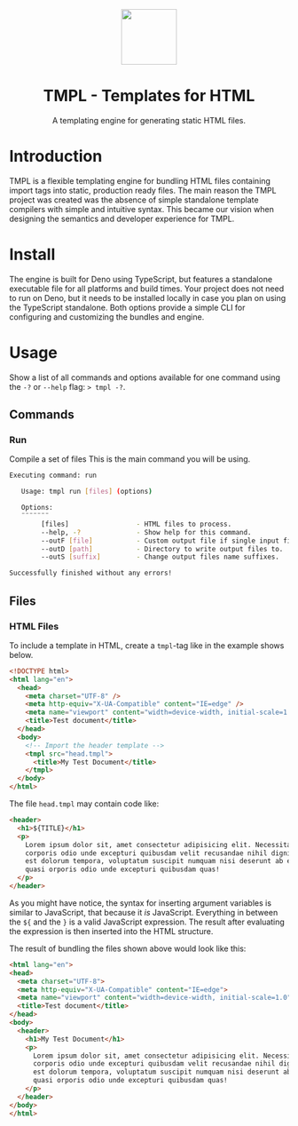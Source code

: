 <div align="center">
     <img src="https://webstockreview.net/images/fountain-clipart-free-water-droplet-19.png" width="100px" />
     <h1>TMPL - Templates for HTML</h1>
     <p>A templating engine for generating static HTML files.</p>
</div>

# Introduction
TMPL is a flexible templating engine for bundling HTML files containing import tags into static, production ready files.
The main reason the TMPL project was created was the absence of simple standalone template compilers with simple and intuitive syntax. This became our vision when designing the semantics and developer experience for TMPL.

# Install
The engine is built for Deno using TypeScript, but features a standalone executable file for all platforms and build times.
Your project does not need to run on Deno, but it needs to be installed locally in case you plan on using the TypeScript standalone.
Both options provide a simple CLI for configuring and customizing the bundles and engine.

# Usage
Show a list of all commands and options available for one command using the `-?` or `--help` flag: `> tmpl -?`.

## Commands
### Run
Compile a set of files 
This is the main command you will be using.

```bash
Executing command: run

   Usage: tmpl run [files] (options)

   Options:
   ¨¨¨¨¨¨¨
        [files]                 - HTML files to process.
        --help, -?              - Show help for this command.
        --outF [file]           - Custom output file if single input file.
        --outD [path]           - Directory to write output files to.
        --outS [suffix]         - Change output files name suffixes.

Successfully finished without any errors!
```

## Files

### HTML Files

To include a template in HTML, create a `tmpl`-tag like in the example shows below.
```html
<!DOCTYPE html>
<html lang="en">
  <head>
    <meta charset="UTF-8" />
    <meta http-equiv="X-UA-Compatible" content="IE=edge" />
    <meta name="viewport" content="width=device-width, initial-scale=1.0" />
    <title>Test document</title>
  </head>
  <body>
    <!-- Import the header template -->
    <tmpl src="head.tmpl">
      <title>My Test Document</title>
    </tmpl>
  </body>
</html>
```
The file `head.tmpl` may contain code like:

```html
<header>
  <h1>${TITLE}</h1>
  <p>
    Lorem ipsum dolor sit, amet consectetur adipisicing elit. Necessitatibus
    corporis odio unde excepturi quibusdam velit recusandae nihil dignissimos
    est dolorum tempora, voluptatum suscipit numquam nisi deserunt ab error
    quasi orporis odio unde excepturi quibusdam quas!
  </p>
</header>
```

As you might have notice, the syntax for inserting argument variables is similar to JavaScript, that because it *is* JavaScript.
Everything in between the `${` and the `}` is a valid JavaScript expression. The result after evaluating the expression is then inserted into the HTML structure.

The result of bundling the files shown above would look like this:

```html
<html lang="en">
<head>
  <meta charset="UTF-8">
  <meta http-equiv="X-UA-Compatible" content="IE=edge">
  <meta name="viewport" content="width=device-width, initial-scale=1.0">
  <title>Test document</title>
</head>
<body>
  <header>
    <h1>My Test Document</h1>
    <p>
      Lorem ipsum dolor sit, amet consectetur adipisicing elit. Necessitatibus
      corporis odio unde excepturi quibusdam velit recusandae nihil dignissimos
      est dolorum tempora, voluptatum suscipit numquam nisi deserunt ab error
      quasi orporis odio unde excepturi quibusdam quas!
    </p>
  </header>
</body>
</html>
```

